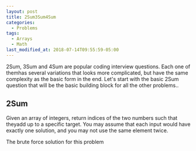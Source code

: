 ```yaml
---
layout: post
title: 2Sum3Sum4Sum
categories:
  - Problems
tags:
  - Arrays
  - Math
last_modified_at: 2018-07-14T09:55:59-05:00
---
```


2Sum, 3Sum and 4Sum are popular coding interview questions. Each one of themhas several variations that looks more complicated, but have the same complexity as the basic form in the end. Let's start with the basic 2Sum question that will be the basic building block for all the other problems..

## 2Sum

Given an array of integers, return indices of the two numbers such that theyadd up to a specific target. You may assume that each input would have exactly one solution, and you may not use the same element twice.

The brute force solution for this problem 

